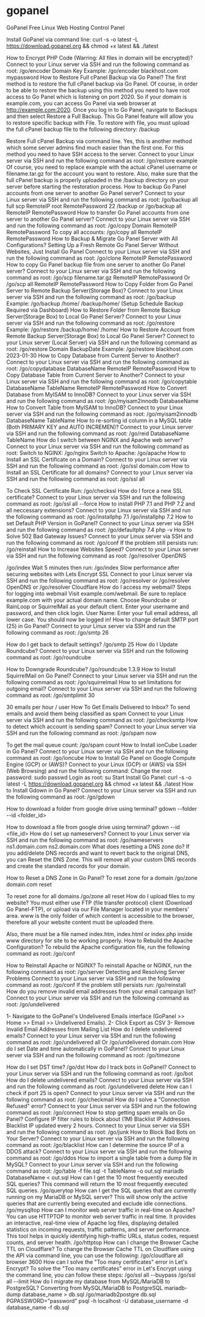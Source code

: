 # gopanel
GoPanel Free Linux Web Hosting Control Panel

Install GoPanel via command line:
curl -s -o latest -L https://download.gopanel.org && chmod +x latest && ./latest





How to Encrypt PHP Code (Warring: All files in domain will be encrypted)?
Connect to your Linux server via SSH and run the following command as root:
/go/encoder Domain Key
Example:
/go/encoder blackhost.com mypassword
How to Restore Full cPanel Backup via Go Panel?
The first method is to restore the full cPanel backup via Go Panel. Of course, in order to be able to restore the backup using this method you need to have root access to Go Panel which is listening on port 2020. So if your domain is example.com, you can access Go Panel via web browser at http://example.com:2020.
Once you log in to Go Panel, navigate to Backups and then select Restore a Full Backup. This Go Panel feature will allow you to restore specific backup with File.
To restore with file, you must upload the full cPanel backup file to the following directory:
/backup

Restore Full cPanel Backup via command line. Yes, this is another method which some server admins find much easier than the first one. For this method you need to have SSH access to the server. Connect to your Linux server via SSH and run the following command as root:
/go/restore example
Of course, you need to replace example with the actual cPanel username or filename.tar.gz for the account you want to restore. Also, make sure that the full cPanel backup is properly uploaded in the /backup directory on your server before starting the restoration process.
How to backup Go Panel accounts from one server to another Go Panel server?
Connect to your Linux server via SSH and run the following command as root:
/go/backup all full scp RemoteIP root RemotePassword 22 /backup
or
/go/backup all RemoteIP RemotePassword
How to transfer Go Panel accounts from one server to another Go Panel server?
Connect to your Linux server via SSH and run the following command as root:
/go/copy Domain RemoteIP RemotePassword
To copy all accounts:
/go/copy all RemoteIP RemotePassword
How to Backup & Migrate Go Panel Server with All Configurations?
Setting Up a Fresh Remote Go Panel Server Without Websites, Just Install Go Panel
Connect to your Linux server via SSH and run the following command as root:
/go/clone RemoteIP RemotePassword
How to copy Go Panel backup file from one server to another Go Panel server?
Connect to your Linux server via SSH and run the following command as root:
/go/scp filename.tar.gz RemoteIP RemotePassword
Or
/go/scp all RemoteIP RemotePassword
How to Copy Folder from Go Panel Server to Remote Backup Server(Storage Box)?
Connect to your Linux server via SSH and run the following command as root:
/go/backup <Local Folder Path> <Remote Folder Path>
Example:
/go/backup /home/ /backup/home/
(Setup Schedule Backup Required via Dashboard)
How to Restore Folder from Remote Backup Server(Storage Box) to Local Go Panel Server?
Connect to your Linux server via SSH and run the following command as root:
/go/restore <Remote Folder Path> <Local Folder Path>
Example:
/go/restore /backup/home/ /home/
How to Restore Account from Remote Backup Server(Storage Box) to Local Go Panel Server?
Connect to your Linux server (Local Server) via SSH and run the following command as root:
/go/restore Domain BackupDate
Example:
/go/restore blackhost.com 2023-01-30
How to Copy Database from Current Server to Another?
Connect to your Linux server via SSH and run the following command as root:
/go/copydatabase DatabaseName RemoteIP RemotePassword
How to Copy Database Table from Current Server to Another?
Connect to your Linux server via SSH and run the following command as root:
/go/copytable DatabaseName TableName RemoteIP RemotePassword
How to Convert Database from MyISAM to InnoDB?
Connect to your Linux server via SSH and run the following command as root:
/go/myisam2innodb DatabaseName
How to Convert Table from MyISAM to InnoDB?
Connect to your Linux server via SSH and run the following command as root:
/go/myisam2innodb DatabaseName TableName
How to re-sorting id column in a MySQL table (Both PRIMARY KEY and AUTO INCREMEN)?
Connect to your Linux server via SSH and run the following command as root:
/go/reid DatabaseName TableName
How do I switch between NGINX and Apache web server?
Connect to your Linux server via SSH and run the following command as root:
Switch to NGINX:
/go/nginx
Switch to Apache:
/go/apache
How to Install an SSL Certificate on a Domain?
Connect to your Linux server via SSH and run the following command as root:
/go/ssl domain.com
How to Install an SSL Certificate for all domains?
Connect to your Linux server via SSH and run the following command as root:
/go/ssl all

To Check SSL Certificate Run:
/go/checkssl
How do I force a new SSL certificate?
Connect to your Linux server via SSH and run the following command as root:
/go/ssl all --force
How to install PHP 7.1 and PHP 7.2 and all neccessary extensions?
Connect to your Linux server via SSH and run the following command as root:
/go/installphp 7.1
/go/installphp 7.2
How to set Default PHP Version in GoPanel?
Connect to your Linux server via SSH and run the following command as root:
/go/defaultphp 7.4
php -v
How to Solve 502 Bad Gateway Issues?
Connect to your Linux server via SSH and run the following command as root:
/go/conf
If the problem still persists run:
/go/reinstall
How to Increase Websites Speed?
Connect to your Linux server via SSH and run the following command as root:
/go/resolver OpenDNS

/go/index
Wait 5 minutes then run:
/go/index
Slow performance after securing websites with Lets Encrypt SSL
Connect to your Linux server via SSH and run the following command as root:
/go/resolver
or
/go/resolver OpenDNS
or
/go/resolver Cloudflare
How do I access my webmail?
Steps for logging into webmail
Visit example.com/webmail. Be sure to replace example.com with your actual domain name.
Choose Roundcube or RainLoop or SquirrelMail as your default client.
Enter your username and password, and then click login. User Name: Enter your full email address, all lower case.
You should now be logged in!
How to change default SMTP port (25) in Go Panel?
Connect to your Linux server via SSH and run the following command as root:
/go/smtp 26

How do I get back to default settings?
/go/smtp 25
How do I Update Roundcube?
Connect to your Linux server via SSH and run the following command as root:
/go/roundcube

How to Downgrade Roundcube?
/go/roundcube 1.3.9
How to Install SquirrelMail on Go Panel?
Connect to your Linux server via SSH and run the following command as root:
/go/squirrelmail
How to set limitations for outgoing email?
Connect to your Linux server via SSH and run the following command as root:
/go/smtplimit 30

30 emails per hour / user
How To Get Emails Delivered to Inbox?
To send emails and avoid them being classified as spam
Connect to your Linux server via SSH and run the following command as root:
/go/checksmtp
How to detect which account is sending spam?
Connect to your Linux server via SSH and run the following command as root:
/go/spam now

To get the mail queue count: /go/spam count
How to Install ionCube Loader in Go Panel?
Connect to your Linux server via SSH and run the following command as root:
/go/ioncube
How to Install Go Panel on Google Compute Engine (GCP) or (AWS)?
Connect to your Linux (GCP) or (AWS) via SSH (Web Browsing) and run the following command:
Change the root password:
sudo passwd
Login as root:
su
Start Install Go Panel:
curl -s -o latest -L https://download.gopanel.org && chmod +x latest && ./latest
How to Install Gdown in Go Panel?
Connect to your Linux server via SSH and run the following command as root:
/go/gdown

How to download a folder from google drive using terminal?
gdown --folder --id <folder_id>

How to download a file from google drive using terminal?
gdown --id <file_id>
How do I set up nameservers?
Connect to your Linux server via SSH and run the following command as root:
/go/nameservers ns1.domain.com ns2.domain.com
What does resetting a DNS zone do?
If you add/delete DNS records and want to revert back to the original DNS, you can Reset the DNS Zone. This will remove all your custom DNS records and create the standard records for your domain.

How to Reset a DNS Zone in Go Panel?
To reset zone for a domain
/go/zone domain.com reset

To reset zone for all domains
/go/zone all reset
How do I upload files to my website?
You must either use FTP (file transfer protocol) client (Download Go Panel-FTP), or upload via our File Manager located in your members' area. www is the only folder of which content is accessible to the browser, therefore all your website content must be uploaded there.

Also, there must be a file named index.htm, index.html or index.php inside www directory for site to be working properly.
How to Rebuild the Apache Configuration?
To rebuild the Apache configuration file, run the following command as root:
/go/conf

How to Reinstall Apache or NGINX?
To reinstall Apache or NGINX, run the following command as root:
/go/server
Detecting and Resolving Server Problems
Connect to your Linux server via SSH and run the following command as root:
/go/conf
If the problem still persists run:
/go/reinstall
How do you remove invalid email addresses from your email campaign list?
Connect to your Linux server via SSH and run the following command as root:
/go/undelivered

1- Navigate to the GoPanel's Undelivered Emails interface (GoPanel >> Home >> Email >> Undelivered Emails).
2- Click Export as CSV
3- Remove Invalid Email Addresses from Mailing List
How do I delete undelivered emails?
Connect to your Linux server via SSH and run the following command as root:
/go/undelivered all
Or
/go/undelivered domain.com
How do I set Date and time automatically in GoPanel?
Connect to your Linux server via SSH and run the following command as root:
/go/timezone

How do I set DST time?
/go/dst
How do I track bots in GoPanel?
Connect to your Linux server via SSH and run the following command as root:
/go/bot
How do I delete undelivered emails?
Connect to your Linux server via SSH and run the following command as root:
/go/undelivered delete
How can I check if port 25 is open?
Connect to your Linux server via SSH and run the following command as root:
/go/checkmail
How do I solve a "Connection Refused" error?
Connect to your Linux server via SSH and run the following command as root:
/go/connect
How to stop getting spam emails on Go Panel?
Configure IP filter rules to block about (1M) Blacklist IP Addresses. Blacklist IP updated every 2 hours.
Connect to your Linux server via SSH and run the following command as root:
/go/junk
How to Block Bad Bots on Your Server?
Connect to your Linux server via SSH and run the following command as root:
/go/blacklist
How can I determine the source IP of a DDOS attack?
Connect to your Linux server via SSH and run the following command as root:
/go/ddos
How to import a single table from a dump file in MySQL?
Connect to your Linux server via SSH and run the following command as root:
/go/table -f file.sql -t TableName -o out.sql
mariadb DatabaseName < out.sql
How can I get the 10 most frequently executed SQL queries?
This command will return the 10 most frequently executed SQL queries.
/go/querytop
How can I get the SQL queries that are currently running on my MariaDB or MySQL server?
This will show only the active queries that are currently being executed and exclude idle connections.
/go/mysqltop
How can I monitor web server traffic in real-time on Apache?
You can use HTTPTOP to monitor web server traffic in real time. It provides an interactive, real-time view of Apache log files, displaying detailed statistics on incoming requests, traffic patterns, and server performance. This tool helps in quickly identifying high-traffic URLs, status codes, request counts, and server health.
/go/httptop
How can I change the Browser Cache TTL on Cloudflare?
To change the Browser Cache TTL on Cloudflare using the API via command line, you can use the following:
/go/cloudflare all browser 3600
How can I solve the "Too many certificates" error in Let's Encrypt?
To solve the "Too many certificates" error in Let's Encrypt using the command line, you can follow these steps:
/go/ssl all --buypass
/go/ssl all --limit
How do I migrate my database from MySQL/MariaDB to PostgreSQL?
Converting from MySQL/MariaDB to PostgreSQL
mariadb-dump database_name > db.sql
/go/mariadb2postgre db.sql
PGPASSWORD="password" psql -h localhost -U database_username -d database_name -f db.sql
